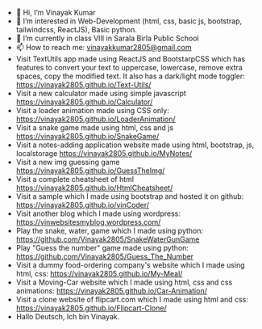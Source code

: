 - 👋 Hi, I’m Vinayak Kumar
- 👀 I’m interested in Web-Development (html, css, basic js, bootstrap, tailwindcss, ReactJS), Basic python.
- 🌱 I’m currently in class VIII in Sarala Birla Public School
- 📫 How to reach me: vinayakkumar2805@gmail.com
-  Visit TextUtils app made using ReactJS and BootstarpCSS which has features to convert your text to uppercase, lowercase, remove extra spaces, copy the modified text. It also has a dark/light mode toggler: https://vinayak2805.github.io/Text-Utils/
-  Visit a new calculator made using simple javascript https://vinayak2805.github.io/Calculator/
-  Visit a loader animation made using CSS only: https://vinayak2805.github.io/LoaderAnimation/
-  Visit a snake game made using html, css and js https://vinayak2805.github.io/SnakeGame/
-  Visit a notes-adding application website made using html, bootstrap, js, localstorage https://vinayak2805.github.io/MyNotes/  
-  Visit a new img guessing game https://vinayak2805.github.io/GuessTheImg/
-  Visit a complete cheatsheet of html https://vinayak2805.github.io/HtmlCheatsheet/
-  Visit a sample which I made using bootstrap and hosted it on github: https://vinayak2805.github.io/vinCoder/
-  Visit another blog which I made using wordpress: https://vinwebsitesmyblog.wordpress.com/
-  Play the snake, water, game which I made using python: https://github.com/Vinayak2805/SnakeWaterGunGame
-  Play "Guess the number" game made using python: https://github.com/Vinayak2805/Guess_The_Number
-  Visit a dummy food-ordering company's website which I made using html, css: https://vinayak2805.github.io/My-Meal/
-  Visit a Moving-Car website which I made using html, css and css animations: https://vinayak2805.github.io/Car-Animation/
-  Visit a clone website of flipcart.com which I made using html and css: https://vinayak2805.github.io/Flipcart-Clone/
-  Hallo Deutsch, Ich bin Vinayak. 
